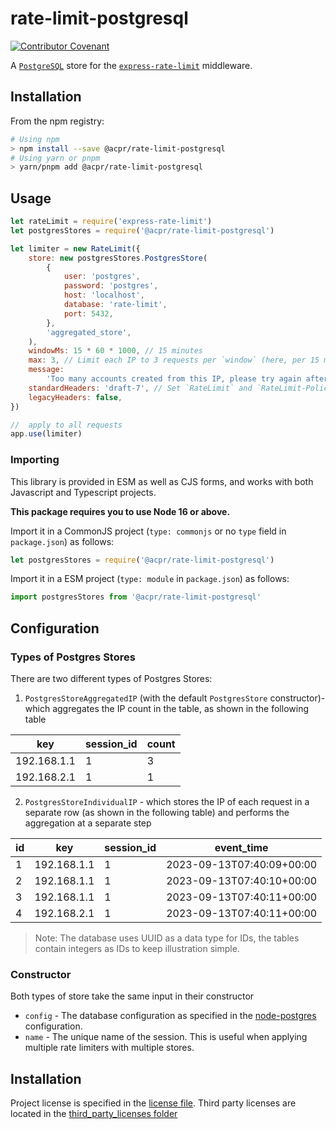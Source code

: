# rate-limit-postgresql

[![Contributor Covenant](https://img.shields.io/badge/Contributor%20Covenant-2.1-4baaaa.svg)](code_of_conduct.md)

A [`PostgreSQL`](https://www.postgresql.org/) store for the
[`express-rate-limit`](https://github.com/nfriedly/express-rate-limit)
middleware.

## Installation

From the npm registry:

```sh
# Using npm
> npm install --save @acpr/rate-limit-postgresql
# Using yarn or pnpm
> yarn/pnpm add @acpr/rate-limit-postgresql
```

## Usage

```js
let rateLimit = require('express-rate-limit')
let postgresStores = require('@acpr/rate-limit-postgresql')

let limiter = new RateLimit({
	store: new postgresStores.PostgresStore(
		{
			user: 'postgres',
			password: 'postgres',
			host: 'localhost',
			database: 'rate-limit',
			port: 5432,
		},
		'aggregated_store',
	),
	windowMs: 15 * 60 * 1000, // 15 minutes
	max: 3, // Limit each IP to 3 requests per `window` (here, per 15 minutes)
	message:
		'Too many accounts created from this IP, please try again after 15 minutes',
	standardHeaders: 'draft-7', // Set `RateLimit` and `RateLimit-Policy`` headers
	legacyHeaders: false,
})

//  apply to all requests
app.use(limiter)
```

### Importing

This library is provided in ESM as well as CJS forms, and works with both
Javascript and Typescript projects.

**This package requires you to use Node 16 or above.**

Import it in a CommonJS project (`type: commonjs` or no `type` field in
`package.json`) as follows:

```ts
let postgresStores = require('@acpr/rate-limit-postgresql')
```

Import it in a ESM project (`type: module` in `package.json`) as follows:

```ts
import postgresStores from '@acpr/rate-limit-postgresql'
```

## Configuration

### Types of Postgres Stores

There are two different types of Postgres Stores:

1. `PostgresStoreAggregatedIP` (with the default `PostgresStore` constructor)-
   which aggregates the IP count in the table, as shown in the following table

| key         | session_id | count |
| ----------- | ---------- | ----- |
| 192.168.1.1 | 1          | 3     |
| 192.168.2.1 | 1          | 1     |

2. `PostgresStoreIndividualIP` - which stores the IP of each request in a
   separate row (as shown in the following table) and performs the aggregation
   at a separate step

| id  | key         | session_id | event_time                |
| --- | ----------- | ---------- | ------------------------- |
| 1   | 192.168.1.1 | 1          | 2023-09-13T07:40:09+00:00 |
| 2   | 192.168.1.1 | 1          | 2023-09-13T07:40:10+00:00 |
| 3   | 192.168.1.1 | 1          | 2023-09-13T07:40:11+00:00 |
| 4   | 192.168.2.1 | 1          | 2023-09-13T07:40:11+00:00 |

> Note: The database uses UUID as a data type for IDs, the tables contain
> integers as IDs to keep illustration simple.

### Constructor

Both types of store take the same input in their constructor

- `config` - The database configuration as specified in the
  [node-postgres](https://node-postgres.com/apis/client) configuration.
- `name` - The unique name of the session. This is useful when applying multiple
  rate limiters with multiple stores.

## Installation

Project license is specified in the [license file](license.md). Third party
licenses are located in the [third_party_licenses folder](third_party_licenses)

